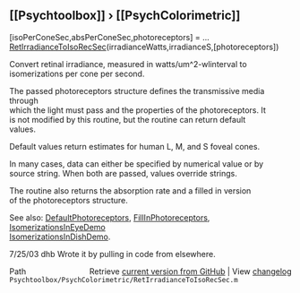 ## [[Psychtoolbox]] &#8250; [[PsychColorimetric]]

 [isoPerConeSec,absPerConeSec,photoreceptors] = ...  
        [RetIrradianceToIsoRecSec](RetIrradianceToIsoRecSec)(irradianceWatts,irradianceS,[photoreceptors])  
  
 Convert retinal irradiance, measured in watts/um^2-wlinterval to  
 isomerizations per cone per second.  
  
 The passed photoreceptors structure defines the transmissive media through  
 which the light must pass and the properties of the photoreceptors.  It  
 is not modified by this routine, but the routine can return default  
 values.  
  
 Default values return estimates for human L, M, and S foveal cones.  
  
 In many cases, data can either be specified by numerical value or by  
 source string.  When both are passed, values override strings.  
  
 The routine also returns the absorption rate and a filled in version  
 of the photoreceptors structure.  
  
 See also: [DefaultPhotoreceptors](DefaultPhotoreceptors), [FillInPhotoreceptors](FillInPhotoreceptors), [IsomerizationsInEyeDemo](IsomerizationsInEyeDemo)  
   [IsomerizationsInDishDemo](IsomerizationsInDishDemo).  
  
 7/25/03  dhb  Wrote it by pulling in code from elsewhere.  




<div class="code_header" style="text-align:right;">
  <span style="float:left;">Path&nbsp;&nbsp;</span> <span class="counter">Retrieve <a href=
  "https://raw.github.com/Psychtoolbox-3/Psychtoolbox-3/beta/Psychtoolbox/PsychColorimetric/RetIrradianceToIsoRecSec.m">current version from GitHub</a> | View <a href=
  "https://github.com/Psychtoolbox-3/Psychtoolbox-3/commits/beta/Psychtoolbox/PsychColorimetric/RetIrradianceToIsoRecSec.m">changelog</a></span>
</div>
<div class="code">
  <code>Psychtoolbox/PsychColorimetric/RetIrradianceToIsoRecSec.m</code>
</div>

